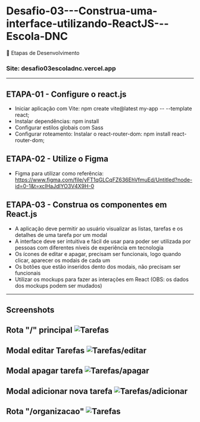 # Desafio-03---Construa-uma-interface-utilizando-ReactJS---Escola-DNC
🎯 Etapas de Desenvolvimento

### Site: desafio03escoladnc.vercel.app

---

## ETAPA-01 - Configure o react.js
- Iniciar aplicação com Vite: npm create vite@latest my-app -- --template react;
- Instalar dependências: npm install
- Configurar estilos globais com Sass
- Configurar roteamento: Instalar o react-router-dom: npm install react-router-dom;

## ETAPA-02 - Utilize o Figma
- Figma para utilizar como referência: https://www.figma.com/file/yFT1qGLCqFZ636EhVfmuEd/Untitled?node-id=0-1&t=xcIHaJdlYO3V4X9H-0

## ETAPA-03 - Construa os componentes em React.js
- A aplicação deve permitir ao usuário visualizar as listas, tarefas e os detalhes de uma tarefa por um modal
- A interface deve ser intuitiva e fácil de usar para poder ser utilizada por pessoas com diferentes níveis de experiência em tecnologia
- Os ícones de editar e apagar, precisam ser funcionais, logo quando clicar, aparecer os modais de cada um
- Os botões que estão inseridos dento dos modais, não precisam ser funcionais
- Utilizar os mockups para fazer as interações em React (OBS: os dados dos mockups podem ser mudados)

---

## Screenshots
Rota "/" principal 
![Tarefas](https://i.ibb.co/K9zQVhm/Captura-de-tela-2023-11-13-110144.png)
---
Modal editar Tarefas
![Tarefas/editar](https://i.ibb.co/HX7QPQN/Captura-de-tela-2023-11-13-110431.png)
---
Modal apagar tarefa
![Tarefas/apagar](https://i.ibb.co/Pt9CcNN/Captura-de-tela-2023-11-13-110440.png)
---
Modal adicionar nova tarefa
![Tarefas/adicionar](https://i.ibb.co/L0wZymd/Captura-de-tela-2023-11-13-110447.png)
---
Rota "/organizacao"
![Tarefas](https://i.ibb.co/5hZJR22/Captura-de-tela-2023-11-13-110159.png)
---